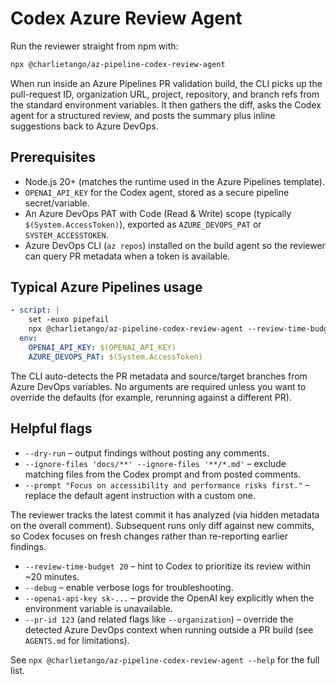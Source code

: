 # Codex Azure Review Agent

Run the reviewer straight from npm with:

```bash
npx @charlietango/az-pipeline-codex-review-agent
```

When run inside an Azure Pipelines PR validation build, the CLI picks up the pull-request ID, organization URL, project, repository, and branch refs from the standard environment variables. It then gathers the diff, asks the Codex agent for a structured review, and posts the summary plus inline suggestions back to Azure DevOps.

## Prerequisites

- Node.js 20+ (matches the runtime used in the Azure Pipelines template).
- `OPENAI_API_KEY` for the Codex agent, stored as a secure pipeline secret/variable.
- An Azure DevOps PAT with Code (Read & Write) scope (typically `$(System.AccessToken)`), exported as `AZURE_DEVOPS_PAT` or `SYSTEM_ACCESSTOKEN`.
- Azure DevOps CLI (`az repos`) installed on the build agent so the reviewer can query PR metadata when a token is available.

## Typical Azure Pipelines usage

```yaml
- script: |
    set -euxo pipefail
    npx @charlietango/az-pipeline-codex-review-agent --review-time-budget 20
  env:
    OPENAI_API_KEY: $(OPENAI_API_KEY)
    AZURE_DEVOPS_PAT: $(System.AccessToken)
```

The CLI auto-detects the PR metadata and source/target branches from Azure DevOps variables. No arguments are required unless you want to override the defaults (for example, rerunning against a different PR).

## Helpful flags

- `--dry-run` – output findings without posting any comments.
- `--ignore-files 'docs/**' --ignore-files '**/*.md'` – exclude matching files from the Codex prompt and from posted comments.
- `--prompt "Focus on accessibility and performance risks first."` – replace the default agent instruction with a custom one.

The reviewer tracks the latest commit it has analyzed (via hidden metadata on the overall comment). Subsequent runs only diff against new commits, so Codex focuses on fresh changes rather than re-reporting earlier findings.
- `--review-time-budget 20` – hint to Codex to prioritize its review within ~20 minutes.
- `--debug` – enable verbose logs for troubleshooting.
- `--openai-api-key sk-...` – provide the OpenAI key explicitly when the environment variable is unavailable.
- `--pr-id 123` (and related flags like `--organization`) – override the detected Azure DevOps context when running outside a PR build (see `AGENTS.md` for limitations).

See `npx @charlietango/az-pipeline-codex-review-agent --help` for the full list.

